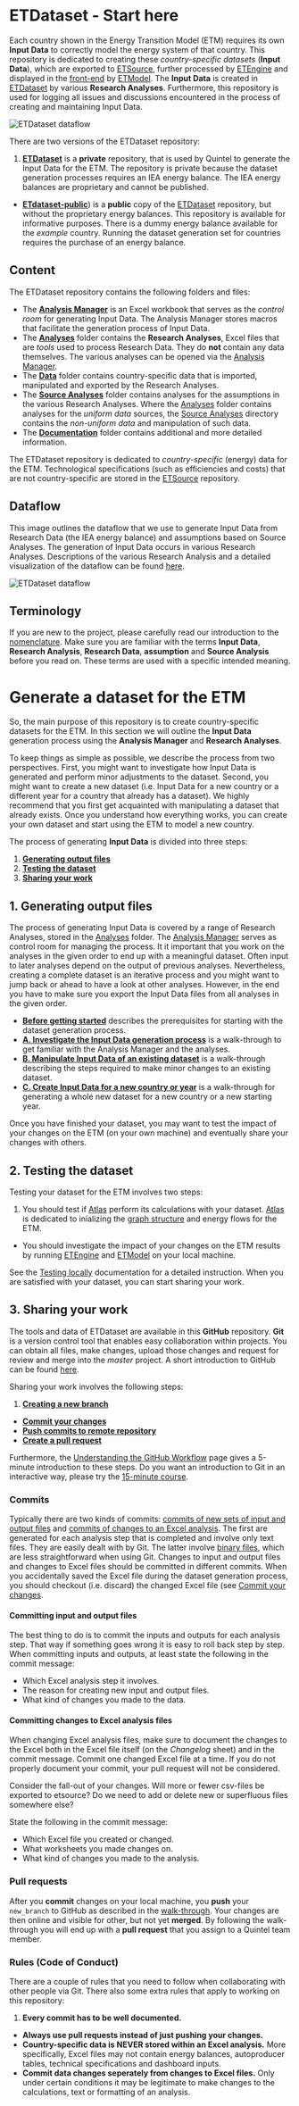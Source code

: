 # ETDataset - Start here

Each country shown in the Energy Transition Model (ETM) requires its own **Input Data** to correctly model the energy system of that country. This repository is dedicated to creating these *country-specific datasets* (**Input Data**), which are exported to [ETSource](https://github.com/quintel/etsource), further processed by [ETEngine](https://github.com/quintel/etengine) and displayed in the [front-end](http://www.et-model.com) by [ETModel](https://github.com/quintel/etmodel). The **Input Data** is created in [ETDataset](https://github.com/quintel/etdataset) by various **Research Analyses**. Furthermore, this repository is used for logging all issues and discussions encountered in the process of creating and maintaining Input Data.

![ETDataset dataflow](documentation/dataflow_repositories.png)

There are two versions of the ETDataset repository:

1. [**ETDataset**](https://github.com/quintel/etdataset-public) is a **private** repository, that is used by Quintel to generate the Input Data for the ETM. The repository is private because the dataset generation processes requires an IEA energy balance. The IEA energy balances are proprietary and cannot be published.
- [**ETdataset-public**](https://github.com/quintel/etdataset-public)) is a **public** copy of the [ETDataset](https://github.com/quintel/etdataset-public) repository, but without the proprietary energy balances. This repository is available for informative purposes. There is a dummy energy balance available for the *example* country. Running the dataset generation set for countries requires the purchase of an energy balance.


## Content

The ETDataset repository contains the following folders and files:

- The [**Analysis Manager**](analysis_manager.xlsm) is an Excel workbook that serves as the *control room* for generating Input Data. The Analysis Manager stores macros that facilitate the generation process of Input Data.
- The [**Analyses**](/analyses) folder contains the **Research Analyses**, Excel files that are *tools* used to process Research Data. They do **not** contain any data themselves. The various analyses can be opened via the [Analysis Manager](analysis_manager.xlsm).
- The [**Data**](/data) folder contains country-specific data that is imported, manipulated and exported by the Research Analyses.
- The [**Source Analyses**](/source_analyses) folder contains analyses for the assumptions in the various Research Analyses. Where the [Analyses](/analyses) folder contains analyses for the *uniform data* sources, the [Source Analyses](/source_analyses) directory contains the *non-uniform data* and manipulation of such data.
- The [**Documentation**](/documentation) folder contains additional and more detailed information.

The ETDataset repository is dedicated to *country-specific* (energy) data for the ETM. Technological specifications (such as efficiencies and costs) that are not country-specific are stored in the [ETSource](https://github.com/quintel/etsource/tree/master/nodes) repository.


## Dataflow

This image outlines the dataflow that we use to generate Input Data from Research Data (the IEA energy balance) and assumptions based on Source Analyses. The generation of Input Data occurs in various Research Analyses. Descriptions of the various Research Analysis and a detailed visualization of the dataflow can be found [here](analyses/README.md).

![ETDataset dataflow](documentation/dataflow.png)


## Terminology

If you are new to the project, please carefully read our introduction to the [nomenclature](documentation/nomenclature.md). Make sure you are familiar with the terms **Input Data**, **Research Analysis**, **Research Data**, **assumption** and **Source Analysis** before you read on. These terms are used with a specific intended meaning.


# Generate a dataset for the ETM

So, the main purpose of this repository is to create country-specific datasets for the ETM. In this section we will outline the **Input Data** generation process using the **Analysis Manager** and **Research Analyses**.

To keep things as simple as possible, we describe the process from two perspectives. First, you might want to investigate how Input Data is generated and perform minor adjustments to the dataset. Second, you might want to create a new dataset (i.e. Input Data for a new country or a different year for a country that already has a dataset). We highly recommend that you first get acquainted with manipulating a dataset that already exists. Once you understand how everything works, you can create your own dataset and start using the ETM to model a new country.

The process of generating **Input Data** is divided into three steps:

1. [**Generating output files**](#1-generating-output-files)
2. [**Testing the dataset**](#2-testing-the-dataset)
3. [**Sharing your work**](#3-sharing-your-work)


## 1. Generating output files

The process of generating Input Data is covered by a range of Research Analyses, stored in the [Analyses](/analyses) folder. The [Analysis Manager](analysis_manager.xlsm) serves as control room for managing the process. It it important that you work on the analyses in the given order to end up with a meaningful dataset. Often input to later analyses depend on the output of previous analyses. Nevertheless, creating a complete dataset is an iterative process and you might want to jump back or ahead to have a look at other analyses. However, in the end you have to make sure you export the Input Data files from all analyses in the given order.

- [**Before getting started**](documentation/generate_output_files.md#before-getting-started) describes the prerequisites for starting with the dataset generation process.
- [**A. Investigate the Input Data generation process**](documentation/generate_output_files.md#a-investigate-the-input-data-generation-process) is a walk-through to get familiar with the Analysis Manager and the analyses.
- [**B. Manipulate Input Data of an existing dataset**](documentation/generate_output_files.md#b-manipulate-input-data-of-an-existing-dataset) is a walk-through describing the steps required to make minor changes to an existing dataset.
- [**C. Create Input Data for a new country or year**](documentation/generate_output_files.md#c-create-input-data-for-a-new-country-or-year) is a walk-through for generating a whole new dataset for a new country or a new starting year.

Once you have finished your dataset, you may want to test the impact of your changes on the ETM (on your own machine) and eventually share your changes with others.


## 2. Testing the dataset

Testing your dataset for the ETM involves two steps:

1. You should test if [Atlas](https://github.com/quintel/atlas) perform its calculations with your dataset. [Atlas](https://github.com/quintel/atlas) is dedicated to inializing the [graph structure](https://github.com/quintel/documentation#the-energy-calculation) and energy flows for the ETM.
- You should investigate the impact of your changes on the ETM results by running [ETEngine](https://github.com/quintel/etengine) and [ETModel](https://github.com/quintel/etmodel) on your local machine.

See the [Testing locally](documentation/testing_locally.md) documentation for a detailed instruction. When you are satisfied with your dataset, you can start sharing your work.


## 3. Sharing your work

The tools and data of ETDataset are available in this **GitHub** repository. **Git** is a version control tool that enables easy collaboration within projects. You can obtain all files, make changes, upload those changes and request for review and merge into the *master* project. A short introduction to GitHub can be found [here](http://guides.github.com/overviews/desktop/#intro).

Sharing your work involves the following steps:

1. [**Creating a new branch**](documentation/working_with_git.md#1-create-a-new-branch-in-your-local-repository-and-make-sure-you-are-on-that-branch)
- [**Commit your changes**](documentation/working_with_git.md#2-make-your-changes-to-files-excel-files-or-csv-inputoutput-files)
- [**Push commits to remote repository**](documentation/working_with_git.md#3-push-your-changes-to-remote-repository-note-how-you-have-to-explicitly-name-a-remote-branch-to-push-to)
- [**Create a pull request**](documentation/working_with_git.md#4-go-to-github-and-create-a-pull-request-for-you-new-branch)

Furthermore, the [Understanding the GitHub Workflow](http://guides.github.com/overviews/flow/) page gives a 5-minute introduction to these steps. Do you want an introduction to Git in an interactive way, please try the [15-minute course](http://try.github.io/levels/1/challenges/1).


### Commits

Typically there are two kinds of commits: [commits of new sets of input and output files](#committing-input-and-output-files) and [commits of changes to an Excel analysis](#committing-changes-to-excel-analysis-files). The first are generated for each analysis step that is completed and involve only text files. They are easily dealt with by Git. The latter involve [binary files](http://en.wikipedia.org/wiki/Binary_file), which are less straightforward when using Git.
Changes to input and output files and changes to Excel files should be committed in different commits. When you accidentally saved the Excel file during the dataset generation process, you should checkout (i.e. discard) the changed Excel file (see [Commit your changes](documentation/working_with_git.md#2-make-your-changes-to-files-excel-files-or-csv-inputoutput-files).


#### Committing input and output files

The best thing to do is to commit the inputs and outputs for each analysis step. That way if something goes wrong it is easy to roll back step by step. When committing inputs and outputs, at least state the following in the commit message:

- Which Excel analysis step it involves.
- The reason for creating new input and output files.
- What kind of changes you made to the data.


#### Committing changes to Excel analysis files

When changing Excel analysis files, make sure to document the changes to the Excel both in the Excel file itself (on the *Changelog* sheet) and in the commit message.
Commit one changed Excel file at a time. If you do not properly document your commit, your pull request will not be considered.

Consider the fall-out of your changes. Will more or fewer csv-files be exported to etsource? Do we need to add or delete new or superfluous files somewhere else?

State the following in the commit message:

- Which Excel file you created or changed.
- What worksheets you made changes on.
- What kind of changes you made to the analysis.


### Pull requests

After you **commit** changes on your local machine, you **push** your `new_branch` to GitHub as described in the [walk-through](documentation/working_with_git.md#how-to-commit-and-push-changes-from-your-machine-to-github). Your changes are then online and visible for other, but not yet **merged**. By following the walk-through you will end up with a **pull request** that you assign to a Quintel team member.


### Rules (Code of Conduct)

There are a couple of rules that you need to follow when collaborating with other people via Git. There also some extra rules that apply to working on this repository:

1. **Every commit has to be well documented.**
- **Always use pull requests instead of just pushing your changes.**
- **Country-specific data is NEVER stored within an Excel analysis.** More specifically, Excel files may not contain energy balances, autoproducer tables, technical specifications and dashboard inputs.
- **Commit data changes seperately from changes to Excel files.** Only under certain conditions it may be legitimate to make changes to the calculations, text or formatting of an analysis.






